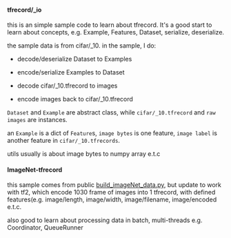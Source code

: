 
#### tfrecord/_io

this is an simple sample code to learn about tfrecord. It's a good start to learn about concepts, e.g. Example, Features, Dataset, serialize, deserialize.


the sample data is from cifar/_10. in the sample, I do:

* decode/deserialize Dataset to Examples

* encode/serialize Examples to Dataset

* decode cifar/_10.tfrecord to images

* encode images back to cifar/_10.tfrecord


`Dataset` and `Example` are abstract class, while `cifar/_10.tfrecord` and `raw images` are instances. 

an `Example` is a dict of `Feature`s, `image bytes` is one feature, `image label` is another feature in `cifar/_10.tfrecords`.

utils usually is about image bytes to numpy array e.t.c


#### ImageNet-tfrecord

this sample comes from public [build_imageNet_data.py](https://github.com/kmonachopoulos/ImageNet-to-TFrecord/blob/master/build_imagenet_data.py), but update to work with tf2, which encode 1030 frame of images into 1 tfrecord, with defined features(e.g. image/length, image/width, image/filename, image/encoded e.t.c.


also good to learn about processing data in batch, multi-threads e.g. Coordinator, QueueRunner



